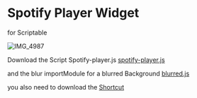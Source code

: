 # Spotify Player Widget
for Scriptable

![IMG_4987](https://raw.githubusercontent.com/xoDeinemudda/Scriptable/main/IMG_4987.png)

Download the Script Spotify-player.js 
[spotify-player.js](https://raw.githubusercontent.com/xoDeinemudda/Scriptable/main/IMG_4987.png)

and the blur importModule for a blurred Background
[blurred.js](https://gist.githubusercontent.com/xoDeinemudda/3ae1e2d454e952d5a27a80492154ba71/raw/dbce81207624da5dd66a1ff47c795b36200c4437/blurred.js)

you also need to download the [Shortcut](https://www.icloud.com/shortcuts/ccca4f1ae0bb4aca98df6cc9ab3b0607)
